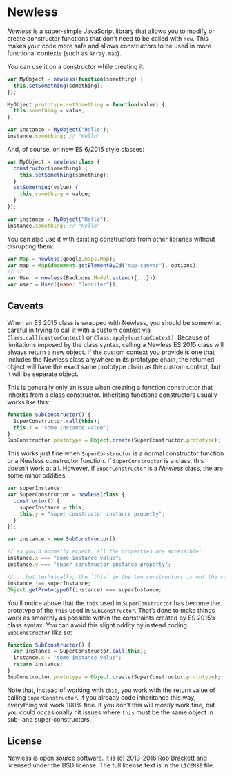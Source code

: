 # Newless

*Newless* is a super-simple JavaScript library that allows you to modify or
create constructor functions that don't need to be called with `new`. This
makes your code more safe and allows constructors to be used in more functional
contexts (such as `Array.map`).

You can use it on a constructor while creating it:

```js
var MyObject = newless(function(something) {
  this.setSomething(something);
});

MyObject.prototype.setSomething = function(value) {
  this.something = value;
};

var instance = MyObject("Hello");
instance.something; // "Hello"
```

And, of course, on new ES 6/2015 style classes:

```js
var MyObject = newless(class {
  constructor(something) {
    this.setSomething(something);
  }
  setSomething(value) {
    this.something = value;
  }
});

var instance = MyObject("Hello");
instance.something; // "Hello"
```

You can also use it with existing constructors from other libraries without
disrupting them:

```js
var Map = newless(google.maps.Map);
var map = Map(document.getElementById("map-canvas"), options);
// or
var User = newless(Backbone.Model.extend({...}));
var user = User({name: "Jennifer"});
```

## Caveats

When an ES 2015 class is wrapped with Newless, you should be somewhat careful in trying to call it with a custom context via `Class.call(customContext)` or `Class.apply(customContext)`. Because of limitations imposed by the class syntax, calling a Newless ES 2015 class will always return a new object. If the custom context you provide is one that includes the Newless class anywhere in its prototype chain, the returned object will have the exact same prototype chain as the custom context, but it will be separate object.

This is generally only an issue when creating a function constructor that inherits from a class constructor. Inheriting functions constructors usually works like this:

```js
function SubConstructor() {
  SuperConstructor.call(this);
  this.x = "some instance value";
}
SubConstructor.prototype = Object.create(SuperConstructor.prototype);
```

This works just fine when `SuperConstructor` is a normal constructor function or a Newless constructor function. If `SuperConstructor` is a class, this doesn’t work at all. However, if `SuperConstructor` is a *Newless* class, the are some minor oddities:

```js
var superInstance;
var SuperConstructor = newless(class {
  constructor() {
    superInstance = this;
    this.y = "super constructor instance property";
  }
});

var instance = new SubConstructor();

// as you’d normally expect, all the properties are accessible:
instance.x === "some instance value";
instance.y === "super constructor instance property";

// ...but technically, the `this` in the two constructors is not the same!
instance !== superInstance;
Object.getPrototypeOf(instance) === superInstance;
```

You’ll notice above that the `this` used in `SuperConstructor` has become the prototype of the `this` used in `SubConstructor`. That’s done to make things work as smoothly as possible within the constraints created by ES 2015’s class syntax. You can avoid this slight oddity by instead coding `SubConstructor` like so:

```js
function SubConstructor() {
  var instance = SuperConstructor.call(this);
  instance.x = "some instance value";
  return instance;
}
SubConstructor.prototype = Object.create(SuperConstructor.prototype);
```

Note that, instead of working with `this`, you work with the return value of calling `SuperConstructor`. If you already code inheritance this way, everything will work 100% fine. If you don’t this will *mostly* work fine, but you could occasionally hit issues where `this` must be the same object in sub- and super-constructors.

## License

Newless is open source software. It is (c) 2013-2016 Rob Brackett and licensed under
the BSD license. The full license text is in the `LICENSE` file.
